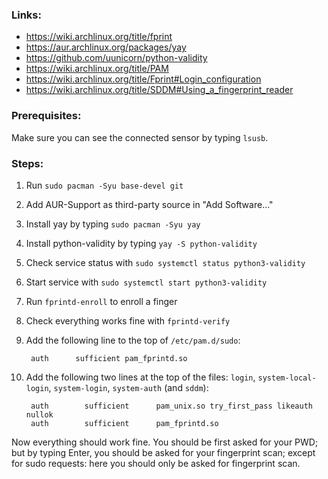 ### Links:

- https://wiki.archlinux.org/title/fprint
- https://aur.archlinux.org/packages/yay
- https://github.com/uunicorn/python-validity
- https://wiki.archlinux.org/title/PAM
- https://wiki.archlinux.org/title/Fprint#Login_configuration
- https://wiki.archlinux.org/title/SDDM#Using_a_fingerprint_reader

### Prerequisites:

Make sure you can see the connected sensor by typing `lsusb`.

### Steps:

1. Run `sudo pacman -Syu base-devel git`

1. Add AUR-Support as third-party source in "Add Software..."

1. Install yay by typing `sudo pacman -Syu yay`

1. Install python-validity by typing `yay -S python-validity`

1. Check service status with `sudo systemctl status python3-validity`

1. Start service with `sudo systemctl start python3-validity`

1. Run `fprintd-enroll` to enroll a finger

1. Check everything works fine with `fprintd-verify`

1. Add the following line to the top of `/etc/pam.d/sudo`:

        auth      sufficient pam_fprintd.so

1. Add the following two lines at the top of the files: `login`, `system-local-login`, `system-login`, `system-auth` (and `sddm`):

        auth		sufficient  	pam_unix.so try_first_pass likeauth nullok
        auth		sufficient  	pam_fprintd.so

Now everything should work fine.
You should be first asked for your PWD;
but by typing Enter, you should be asked
for your fingerprint scan; except for sudo requests:
here you should only be asked for fingerprint scan.
